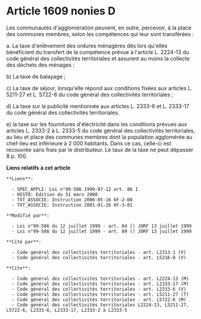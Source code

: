 # Article 1609 nonies D

Les communautés d'agglomération peuvent, en outre, percevoir, à la place des communes membres, selon les compétences qui leur
sont transférées :

a. La taxe d'enlèvement des ordures ménagères dès lors qu'elles bénéficient du transfert de la compétence prévue à l'article
L. 2224-13 du code général des collectivités territoriales et assurent au moins la collecte des déchets des ménages ;

b) La taxe de balayage ;

c) La taxe de séjour, lorsqu'elle répond aux conditions fixées aux articles L. 5211-27 et L. 5722-6 du code général des
collectivités territoriales ;

d) La taxe sur la publicité mentionnée aux articles L. 2333-6 et L. 2333-17 du code général des collectivités territoriales.

e) la taxe sur les fournitures d'électricité dans les conditions prévues aux articles L. 2333-2 à L. 2333-5 du code général
des collectivités territoriales, au lieu et place des communes membres dont la population agglomérée au chef-lieu est
inférieure à 2 000 habitants. Dans ce cas, celle-ci est recouvrée sans frais par le distributeur. Le taux de la taxe ne peut
dépasser 8 p. 100.

**Liens relatifs à cet article**

	**Liens**:

	  - SPEC_APPLI: Loi n°99-586 1999-07-12 art. 86 I
	  - HISTO: Edition du 31 mars 2000
	  - TXT_ASSOCIE: Instruction 2000-05-16 6F-2-00
	  - TXT_ASSOCIE: Instruction 2001-01-26 6F-3-01

	**Modifié par**:

	  - Loi n°99-586 du 12 juillet 1999 - art. 84 () JORF 13 juillet 1999
	  - Loi n°99-586 du 12 juillet 1999 - art. 89 () JORF 13 juillet 1999

	**Cité par**:

	  - Code général des collectivités territoriales - art. L2313-1 (V)
	  - Code général des collectivités territoriales - art. L5216-8 (V)

	**Cite**:

	  - Code général des collectivités territoriales - art. L2224-13 (M)
	  - Code général des collectivités territoriales - art. L2333-17 (M)
	  - Code général des collectivités territoriales - art. L2333-6 (V)
	  - Code général des collectivités territoriales - art. L5211-27 (T)
	  - Code général des collectivités territoriales - art. L5722-6 (M)
	  - Code général des collectivités territoriales L2224-13, L5211-27, L5722-6, L2333-6, L2333-17, L2333-2 à L2333-5
